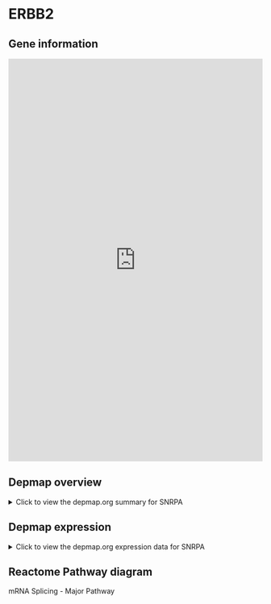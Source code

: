 <h1>ERBB2</h1>

<h2>Gene information</h2>
<iframe src="https://depmap.org/portal/gene/SNRPA?tab=about" style="border:none;width:100%;height:800px"></iframe>

<h2>Depmap overview</h2>
<details>
  <summary>Click to view the depmap.org summary for SNRPA</summary>
  <iframe src="https://depmap.org/portal/gene/SNRPA?tab=overview" style="border:none;width:100%;height:800px"></iframe>
</details>

<h2>Depmap expression</h2>
<details>
  <summary>Click to view the depmap.org expression data for SNRPA</summary>
  <iframe src="https://depmap.org/portal/gene/SNRPA?tab=characterization" style="border:none;width:100%;height:800px"></iframe>
</details>



<h2>Reactome Pathway diagram</h2>
mRNA Splicing - Major Pathway
<div id="diagramHolder"></div>

<script>
    //Creating the Reactome Diagram widget
    //Take into account a proxy needs to be set up in your server side pointing to www.reactome.org
    function onReactomeDiagramReady(){  //This function is automatically called when the widget code is ready to be used
        var diagram = Reactome.Diagram.create({
            "placeHolder" : "diagramHolder",
            "width" : 900,
            "height" : 500
        });

        //Initialising it to the "Hemostasis" pathway
        diagram.loadDiagram("R-HSA-72163");

        //Adding different listeners

        diagram.onDiagramLoaded(function (loaded) {
            console.info("Loaded ", loaded);
            diagram.flagItems("BAD");
	    diagram.flagItems("Q92934");
            if (loaded == "R-HSA-72163") diagram.selectItem("R-HSA-72163");
        });

     }
</script>



